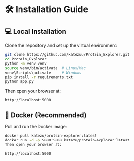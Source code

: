 # 🛠️ Installation Guide

## 💻 Local Installation

Clone the repository and set up the virtual environment:

```bash
git clone https://github.com/katezuu/Protein_Explorer.git
cd Protein_Explorer
python -m venv venv
source venv/bin/activate  # Linux/Mac
venv\Scripts\activate     # Windows
pip install -r requirements.txt
python app.py
```


Then open your browser at:


```
http://localhost:5000
```

## 🐳 Docker (Recommended)
Pull and run the Docker image:


```bash
docker pull katezu/protein-explorer:latest
docker run -d -p 5000:5000 katezu/protein-explorer:latest
Then open your browser at:

http://localhost:5000
```
